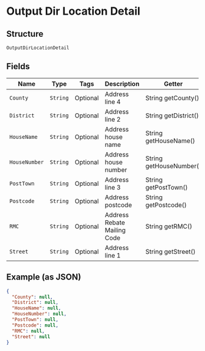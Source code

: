 
# Output Dir Location Detail

## Structure

`OutputDirLocationDetail`

## Fields

| Name | Type | Tags | Description | Getter | Setter |
|  --- | --- | --- | --- | --- | --- |
| `County` | `String` | Optional | Address line 4 | String getCounty() | setCounty(String county) |
| `District` | `String` | Optional | Address line 2 | String getDistrict() | setDistrict(String district) |
| `HouseName` | `String` | Optional | Address house name | String getHouseName() | setHouseName(String houseName) |
| `HouseNumber` | `String` | Optional | Address house number | String getHouseNumber() | setHouseNumber(String houseNumber) |
| `PostTown` | `String` | Optional | Address line 3 | String getPostTown() | setPostTown(String postTown) |
| `Postcode` | `String` | Optional | Address postcode | String getPostcode() | setPostcode(String postcode) |
| `RMC` | `String` | Optional | Address Rebate Mailing Code | String getRMC() | setRMC(String rMC) |
| `Street` | `String` | Optional | Address line 1 | String getStreet() | setStreet(String street) |

## Example (as JSON)

```json
{
  "County": null,
  "District": null,
  "HouseName": null,
  "HouseNumber": null,
  "PostTown": null,
  "Postcode": null,
  "RMC": null,
  "Street": null
}
```

